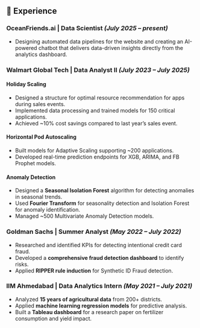 ## 💼 Experience

### OceanFriends.ai | Data Scientist _(July 2025 – present)_
  - Designing automated data pipelines for the website and creating an AI-powered chatbot that delivers data-driven insights directly from the analytics dashboard.

### Walmart Global Tech | Data Analyst II _(July 2023 – July 2025)_

  #### **Holiday Scaling**
  - Designed a structure for optimal resource recommendation for apps during sales events.  
  - Implemented data processing and trained models for 150 critical applications.  
  - Achieved ~10% cost savings compared to last year’s sales event.  

#### **Horizontal Pod Autoscaling**
  - Built models for Adaptive Scaling supporting ~200 applications.  
  - Developed real-time prediction endpoints for XGB, ARIMA, and FB Prophet models.  

#### **Anomaly Detection**
  - Designed a **Seasonal Isolation Forest** algorithm for detecting anomalies in seasonal trends.  
  - Used **Fourier Transform** for seasonality detection and Isolation Forest for anomaly identification.  
  - Managed ~500 Multivariate Anomaly Detection models.  

### Goldman Sachs | Summer Analyst _(May 2022 – July 2022)_
  - Researched and identified KPIs for detecting intentional credit card fraud.  
  - Developed a **comprehensive fraud detection dashboard** to identify risks.  
  - Applied **RIPPER rule induction** for Synthetic ID Fraud detection.  

### IIM Ahmedabad | Data Analytics Intern _(May 2021 – July 2021)_
  - Analyzed **15 years of agricultural data** from 200+ districts.  
  - Applied **machine learning regression models** for predictive analysis.  
  - Built a **Tableau dashboard** for a research paper on fertilizer consumption and yield impact.  

